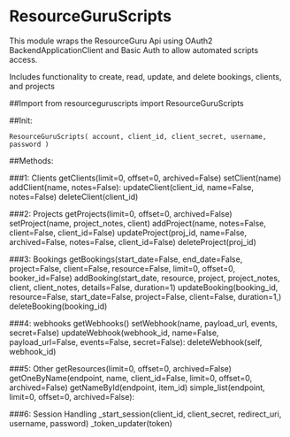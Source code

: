 ResourceGuruScripts
============

This module wraps the ResourceGuru Api using OAuth2 BackendApplicationClient and Basic Auth to allow automated scripts access.

Includes functionality to create, read, update, and delete bookings, clients, and projects 

##Import
    from resourceguruscripts import ResourceGuruScripts

##Init:

    ResourceGuruScripts( account, client_id, client_secret, username, password )

##Methods:

###1: Clients
    getClients(limit=0, offset=0, archived=False)
    setClient(name)
    addClient(name, notes=False):
    updateClient(client_id, name=False, notes=False)
    deleteClient(client_id)

###2: Projects
    getProjects(limit=0, offset=0, archived=False)
    setProject(name, project_notes, client)
    addProject(name, notes=False, client=False, client_id=False)
    updateProject(proj_id, name=False, archived=False, notes=False, client_id=False)
    deleteProject(proj_id)

###3: Bookings
    getBookings(start_date=False, end_date=False, project=False, client=False, resource=False, limit=0, offset=0, booker_id=False)
    addBooking(start_date, resource, project, project_notes, client, client_notes, details=False, duration=1)
    updateBooking(booking_id, resource=False, start_date=False, project=False, client=False, duration=1,)
    deleteBooking(booking_id)

###4: webhooks
    getWebhooks()
    setWebhook(name, payload_url, events, secret=False)
    updateWebhook(webhook_id, name=False, payload_url=False, events=False, secret=False):
    deleteWebhook(self, webhook_id)

###5: Other
    getResources(limit=0, offset=0, archived=False)
    getOneByName(endpoint, name, client_id=False, limit=0, offset=0, archived=False)
    getNameById(endpoint, item_id)
    simple_list(endpoint, limit=0, offset=0, archived=False):

###6: Session Handling
    _start_session(client_id, client_secret, redirect_uri, username, password)
    _token_updater(token)



